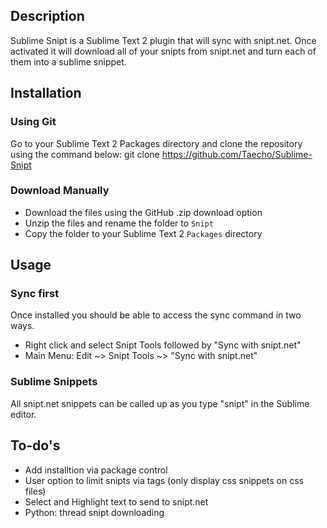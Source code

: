 ## Description
Sublime Snipt is a Sublime Text 2 plugin that will sync with snipt.net. Once activated it will download all of your snipts from snipt.net and turn each of them into a sublime snippet.

## Installation
### Using Git
Go to your Sublime Text 2 Packages directory and clone the repository using the command below:
    git clone https://github.com/Taecho/Sublime-Snipt

### Download Manually

* Download the files using the GitHub .zip download option
* Unzip the files and rename the folder to `Snipt`
* Copy the folder to your Sublime Text 2 `Packages` directory

## Usage
### Sync first
Once installed you should be able to access the sync command in two ways.

+ Right click and select Snipt Tools followed by "Sync with snipt.net"
+ Main Menu: Edit ~> Snipt Tools ~> "Sync with snipt.net"

### Sublime Snippets
All snipt.net snippets can be called up as you type "snipt" in the Sublime editor.

## To-do's
+ Add installtion via package control
+ User option to limit snipts via tags (only display css snippets on css files)
+ Select and Highlight text to send to snipt.net
+ Python: thread snipt downloading